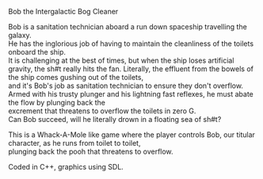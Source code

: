 Bob the Intergalactic Bog Cleaner  
  
  Bob is a sanitation technician aboard a run down spaceship travelling the galaxy.  
  He has the inglorious job of having to maintain the cleanliness of the toilets onboard the ship.  
  It is challenging at the best of times, but when the ship loses artificial gravity, the sh#t really hits the fan. 
  Literally, the effluent from the bowels of the ship comes gushing out of the toilets,  
  and it's Bob's job as sanitation technician to ensure they don't overflow.  
  Armed with his trusty plunger and his lightning fast reflexes, he must abate the flow by plunging back the  
  excrement that threatens to overflow the toilets in zero G.  
  Can Bob succeed, will he literally drown in a floating sea of sh#t?  
  
This is a Whack-A-Mole like game where the player controls Bob, our titular character, as he runs from toilet to toilet,  
plunging back the pooh that threatens to overflow.

Coded in C++, graphics using SDL.  
